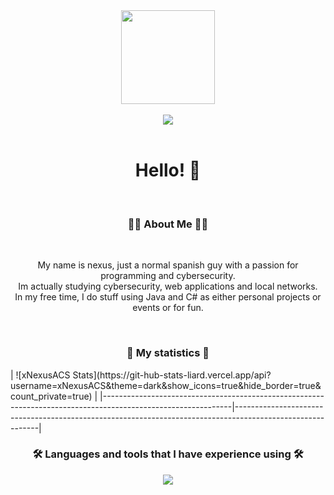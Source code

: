 <div align="center">
  <img height="150" src="https://avatars.githubusercontent.com/xNexusACS?v=4"  />
</div>

</br>

<div align="center">
  <img src="https://komarev.com/ghpvc/?username=xNexusACS&style=for-the-badge"  />
</div>

</br>

<h1 align="center">Hello! 👋</h1>

</br>

<h3 align="center">👩‍💻  About Me 👩‍💻</h3>

</br>

<p align="center">My name is nexus, just a normal spanish guy with a passion for programming and cybersecurity.</br>Im actually studying cybersecurity, web applications and local networks.</br>In my free time, I do stuff using Java and C# as either personal projects or events or for fun.</p>

</br>

<h3 align="center">🤗  My statistics 🤗</h3>
| ![xNexusACS Stats](https://git-hub-stats-liard.vercel.app/api?username=xNexusACS&theme=dark&show_icons=true&hide_border=true&count_private=true) |
|--------------------------------------------------------------------------------------------------------------|-----------------------------------------------------------------------------------------------------------|

</br>

<h3 align="center">🛠 Languages and tools that I have experience using 🛠</h3>
<div align="center">
  <a href="https://skillicons.dev">
    <img src="https://skillicons.dev/icons?i=git,docker,aws,cs,css,gitlab,html,idea,rider,java,mysql,unity,wasm" />
  </a>
</div>
